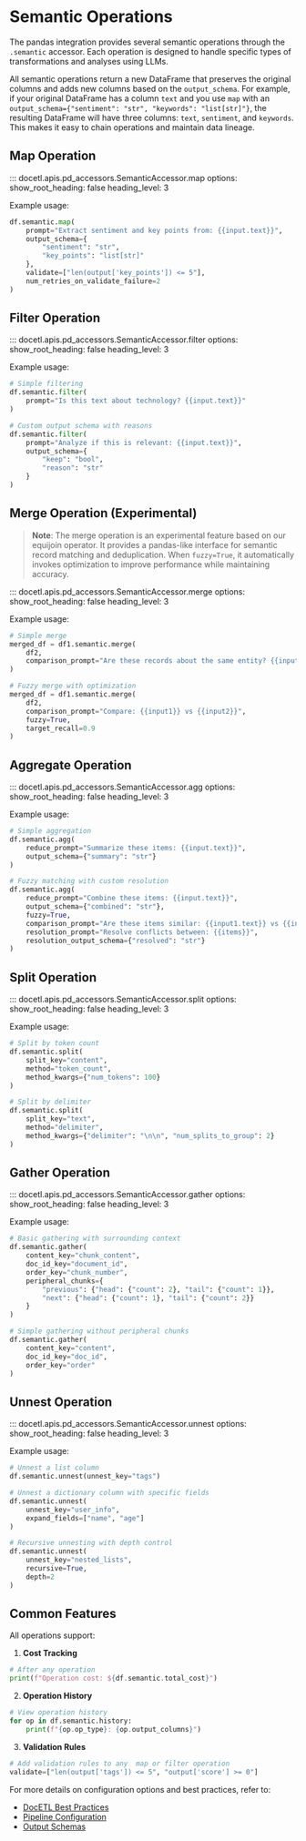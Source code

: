 # Semantic Operations

The pandas integration provides several semantic operations through the `.semantic` accessor. Each operation is designed to handle specific types of transformations and analyses using LLMs.

All semantic operations return a new DataFrame that preserves the original columns and adds new columns based on the `output_schema`. For example, if your original DataFrame has a column `text` and you use `map` with an `output_schema={"sentiment": "str", "keywords": "list[str]"}`, the resulting DataFrame will have three columns: `text`, `sentiment`, and `keywords`. This makes it easy to chain operations and maintain data lineage.

## Map Operation

::: docetl.apis.pd_accessors.SemanticAccessor.map
    options:
        show_root_heading: false
        heading_level: 3

Example usage:
```python
df.semantic.map(
    prompt="Extract sentiment and key points from: {{input.text}}",
    output_schema={
        "sentiment": "str",
        "key_points": "list[str]"
    },
    validate=["len(output['key_points']) <= 5"],
    num_retries_on_validate_failure=2
)
```

## Filter Operation

::: docetl.apis.pd_accessors.SemanticAccessor.filter
    options:
        show_root_heading: false
        heading_level: 3

Example usage:
```python
# Simple filtering
df.semantic.filter(
    prompt="Is this text about technology? {{input.text}}"
)

# Custom output schema with reasons
df.semantic.filter(
    prompt="Analyze if this is relevant: {{input.text}}",
    output_schema={
        "keep": "bool",
        "reason": "str"
    }
)
```

## Merge Operation (Experimental)

> **Note**: The merge operation is an experimental feature based on our equijoin operator. It provides a pandas-like interface for semantic record matching and deduplication. When `fuzzy=True`, it automatically invokes optimization to improve performance while maintaining accuracy.

::: docetl.apis.pd_accessors.SemanticAccessor.merge
    options:
        show_root_heading: false
        heading_level: 3

Example usage:
```python
# Simple merge
merged_df = df1.semantic.merge(
    df2,
    comparison_prompt="Are these records about the same entity? {{input1}} vs {{input2}}"
)

# Fuzzy merge with optimization
merged_df = df1.semantic.merge(
    df2,
    comparison_prompt="Compare: {{input1}} vs {{input2}}",
    fuzzy=True,
    target_recall=0.9
)
```

## Aggregate Operation

::: docetl.apis.pd_accessors.SemanticAccessor.agg
    options:
        show_root_heading: false
        heading_level: 3

Example usage:
```python
# Simple aggregation
df.semantic.agg(
    reduce_prompt="Summarize these items: {{input.text}}",
    output_schema={"summary": "str"}
)

# Fuzzy matching with custom resolution
df.semantic.agg(
    reduce_prompt="Combine these items: {{input.text}}",
    output_schema={"combined": "str"},
    fuzzy=True,
    comparison_prompt="Are these items similar: {{input1.text}} vs {{input2.text}}",
    resolution_prompt="Resolve conflicts between: {{items}}",
    resolution_output_schema={"resolved": "str"}
)
```

## Split Operation

::: docetl.apis.pd_accessors.SemanticAccessor.split
    options:
        show_root_heading: false
        heading_level: 3

Example usage:
```python
# Split by token count
df.semantic.split(
    split_key="content",
    method="token_count",
    method_kwargs={"num_tokens": 100}
)

# Split by delimiter
df.semantic.split(
    split_key="text",
    method="delimiter",
    method_kwargs={"delimiter": "\n\n", "num_splits_to_group": 2}
)
```

## Gather Operation

::: docetl.apis.pd_accessors.SemanticAccessor.gather
    options:
        show_root_heading: false
        heading_level: 3

Example usage:
```python
# Basic gathering with surrounding context
df.semantic.gather(
    content_key="chunk_content",
    doc_id_key="document_id",
    order_key="chunk_number",
    peripheral_chunks={
        "previous": {"head": {"count": 2}, "tail": {"count": 1}},
        "next": {"head": {"count": 1}, "tail": {"count": 2}}
    }
)

# Simple gathering without peripheral chunks
df.semantic.gather(
    content_key="content",
    doc_id_key="doc_id",
    order_key="order"
)
```

## Unnest Operation

::: docetl.apis.pd_accessors.SemanticAccessor.unnest
    options:
        show_root_heading: false
        heading_level: 3

Example usage:
```python
# Unnest a list column
df.semantic.unnest(unnest_key="tags")

# Unnest a dictionary column with specific fields
df.semantic.unnest(
    unnest_key="user_info",
    expand_fields=["name", "age"]
)

# Recursive unnesting with depth control
df.semantic.unnest(
    unnest_key="nested_lists",
    recursive=True,
    depth=2
)
```

## Common Features

All operations support:

1. **Cost Tracking**
```python
# After any operation
print(f"Operation cost: ${df.semantic.total_cost}")
```

2. **Operation History**
```python
# View operation history
for op in df.semantic.history:
    print(f"{op.op_type}: {op.output_columns}")
```

3. **Validation Rules**
```python
# Add validation rules to any  map or filter operation
validate=["len(output['tags']) <= 5", "output['score'] >= 0"]
```




For more details on configuration options and best practices, refer to:
- [DocETL Best Practices](../best-practices.md)
- [Pipeline Configuration](../concepts/pipelines.md)
- [Output Schemas](../concepts/schemas.md) 